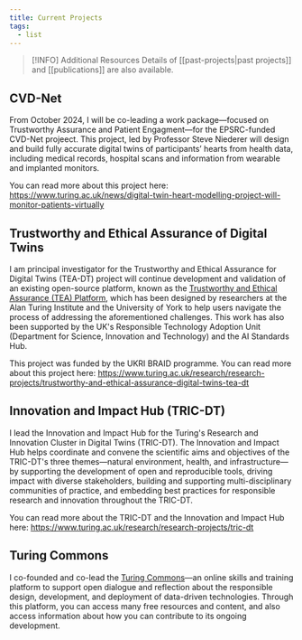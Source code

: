 ```yaml
---
title: Current Projects
tags:
  - list
---
```


> [!INFO] Additional Resources
> Details of [[past-projects|past projects]] and [[publications]] are also available.

## CVD-Net
From October 2024, I will be co-leading a work package—focused on Trustworthy Assurance and Patient Engagment—for the EPSRC-funded CVD-Net projeect. This project, led by Professor Steve Niederer will design and build fully accurate digital twins of participants’ hearts from health data, including medical records, hospital scans and information from wearable and implanted monitors. 

You can read more about this project here: https://www.turing.ac.uk/news/digital-twin-heart-modelling-project-will-monitor-patients-virtually

## Trustworthy and Ethical Assurance of Digital Twins
I am principal investigator for the Trustworthy and Ethical Assurance for Digital Twins (TEA-DT) project will continue development and validation of an existing open-source platform, known as the [Trustworthy and Ethical Assurance (TEA) Platform](https://github.com/alan-turing-institute/AssurancePlatform), which has been designed by researchers at the Alan Turing Institute and the University of York to help users navigate the process of addressing the aforementioned challenges. This work has also been supported by the UK's Responsible Technology Adoption Unit (Department for Science, Innovation and Technology) and the AI Standards Hub.

This project was funded by the UKRI BRAID programme. You can read more about this project here: https://www.turing.ac.uk/research/research-projects/trustworthy-and-ethical-assurance-digital-twins-tea-dt 

## Innovation and Impact Hub (TRIC-DT)
I lead the Innovation and Impact Hub for the Turing's Research and Innovation Cluster in Digital Twins (TRIC-DT). The Innovation and Impact Hub helps coordinate and convene the scientific aims and objectives of the TRIC-DT's three themes—natural environment, health, and infrastructure—by supporting the development of open and reproducible tools, driving impact with diverse stakeholders, building and supporting multi-disciplinary communities of practice, and embedding best practices for responsible research and innovation throughout the TRIC-DT.

You can read more about the TRIC-DT and the Innovation and Impact Hub here: https://www.turing.ac.uk/research/research-projects/tric-dt

## Turing Commons
I co-founded and co-lead the [Turing Commons](https://alan-turing-institute.github.io/turing-commons)—an online skills and training platform to support open dialogue and reflection about the responsible design, development, and deployment of data-driven technologies. Through this platform, you can access many free resources and content, and also access information about how you can contribute to its ongoing development.
